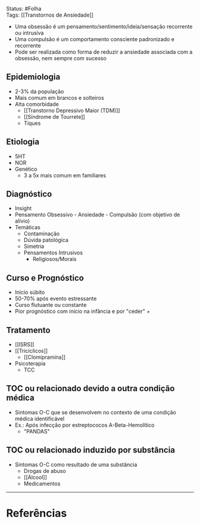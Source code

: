 Status: #Folha    
Tags:  [[Transtornos de Ansiedade]]
<br/>
- Uma obsessão é um pensamento/sentimento/ideia/sensação recorrente ou intrusiva
- Uma compulsão é um comportamento consciente padronizado e recorrente
- Pode ser realizada como forma de reduzir a ansiedade associada com a obsessão, nem sempre com sucesso
## Epidemiologia
- 2-3% da população
- Mais comum em brancos e solteiros
- Alta comorbidade
	- [[Transtorno Depressivo Maior (TDM)]]
	- [[Síndrome de Tourrete]]
	- Tiques
## Etiologia
- 5HT
- NOR
- Genético
	- 3 a 5x mais comum em familiares
## Diagnóstico
- Insight
- Pensamento Obsessivo - Ansiedade - Compulsão (com objetivo de alívio)
- Temáticas
	- Contaminação
	- Dúvida patológica
	- Simetria
	- Pensamentos Intrusivos
		- Religiosos/Morais
## Curso e Prognóstico
- Início súbito
- 50-70% após evento estressante
- Curso flutuante ou constante
- Pior prognóstico com início na infância e por "ceder" +
## Tratamento
- [[ISRS]]
- [[Tricíclicos]]
	- [[Clomipramina]]
- Psicoterapia
	- TCC
## TOC ou relacionado devido a outra condição médica
- Sintomas O-C que se desenvolvem no contexto de uma condição médica identificável
- Ex.: Após infecção por estreptococos A-Beta-Hemolítico
	- "PANDAS"
## TOC ou relacionado induzido por substância
- Sintomas O-C como resultado de uma substância
	- Drogas de abuso
	- [[Álcool]]
	- Medicamentos
____
# Referências


